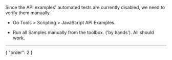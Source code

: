 Since the API examples' automated tests are currently disabled, we need to verify them manually.
* Go Tools > Scripting > JavaScript API Examples.

* Run all Samples manually from the toolbox. ('by hands'). All should work.


---
{
  "order": 2
}